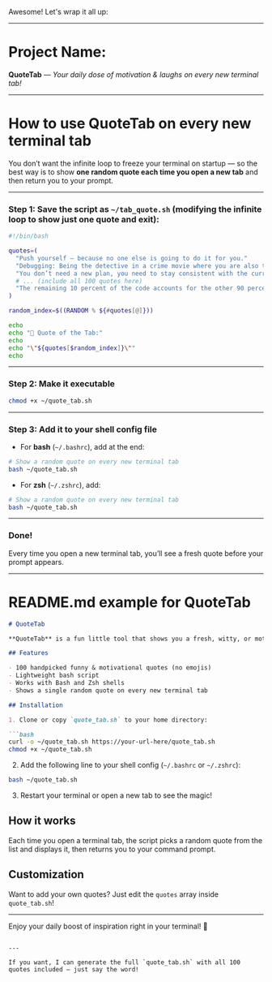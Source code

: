 Awesome! Let's wrap it all up:

---

# Project Name:

**QuoteTab** — *Your daily dose of motivation & laughs on every new terminal tab!*

---

# How to use QuoteTab on every new terminal tab

You don’t want the infinite loop to freeze your terminal on startup — so the best way is to show **one random quote each time you open a new tab** and then return you to your prompt.

---

### Step 1: Save the script as `~/tab_quote.sh` (modifying the infinite loop to show just **one** quote and exit):

```bash
#!/bin/bash

quotes=(
  "Push yourself — because no one else is going to do it for you."
  "Debugging: Being the detective in a crime movie where you are also the murderer."
  "You don’t need a new plan, you need to stay consistent with the current one."
  # ... (include all 100 quotes here)
  "The remaining 10 percent of the code accounts for the other 90 percent of the development time."
)

random_index=$((RANDOM % ${#quotes[@]}))

echo
echo "💬 Quote of the Tab:"
echo
echo "\"${quotes[$random_index]}\""
echo
```

---

### Step 2: Make it executable

```bash
chmod +x ~/quote_tab.sh
```

---

### Step 3: Add it to your shell config file

* For **bash** (`~/.bashrc`), add at the end:

```bash
# Show a random quote on every new terminal tab
bash ~/quote_tab.sh
```

* For **zsh** (`~/.zshrc`), add:

```bash
# Show a random quote on every new terminal tab
bash ~/quote_tab.sh
```

---

### Done!

Every time you open a new terminal tab, you’ll see a fresh quote before your prompt appears.

---

# README.md example for QuoteTab

````markdown
# QuoteTab

**QuoteTab** is a fun little tool that shows you a fresh, witty, or motivational quote every time you open a new terminal tab — to keep you inspired and entertained while you code!

## Features

- 100 handpicked funny & motivational quotes (no emojis)
- Lightweight bash script
- Works with Bash and Zsh shells
- Shows a single random quote on every new terminal tab

## Installation

1. Clone or copy `quote_tab.sh` to your home directory:

```bash
curl -o ~/quote_tab.sh https://your-url-here/quote_tab.sh
chmod +x ~/quote_tab.sh
````

2. Add the following line to your shell config (`~/.bashrc` or `~/.zshrc`):

```bash
bash ~/quote_tab.sh
```

3. Restart your terminal or open a new tab to see the magic!

## How it works

Each time you open a terminal tab, the script picks a random quote from the list and displays it, then returns you to your command prompt.

## Customization

Want to add your own quotes? Just edit the `quotes` array inside `quote_tab.sh`!


---

Enjoy your daily boost of inspiration right in your terminal! 🚀

```

---

If you want, I can generate the full `quote_tab.sh` with all 100 quotes included — just say the word!
```

